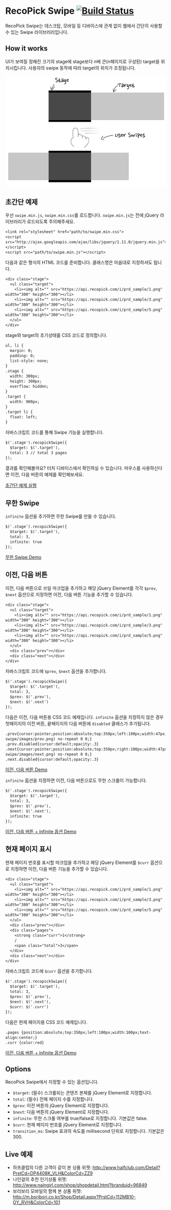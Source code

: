 # RecoPick Swipe [![Build Status](https://travis-ci.org/mctenshi/recopick-swipe.png?branch=master)](https://travis-ci.org/mctenshi/recopick-swipe)

RecoPick Swipe는 데스크탑, 모바일 등 디바이스에 관계 없이 웹에서 간단히 사용할
수 있는 Swipe 라이브러리입니다.


How it works
------------
UI가 보여질 정해진 크기의 stage에 stage보다 n배 큰(n페이지로 구성된) target을
위치시킵니다. 사용자의 swipe 동작에 따라 target의 위치가 조정됩니다.

![How RecoPick Swipe Works](images/howitworks.png)


초간단 예제
-----------

우선 `swipe.min.js`, `swipe.min.css`를 로드합니다.
`swipe.min.js`는 전에 jQuery 라이브러리가 로드되도록 주의해주세요.

    <link rel="stylesheet" href="path/to/swipe.min.css">
    <script src="http://ajax.googleapis.com/ajax/libs/jquery/1.11.0/jquery.min.js"></script>
    <script src="path/to/swipe.min.js"></script>

다음과 같은 형식의 HTML 코드를 준비합니다.
클래스명은 마음대로 지정하셔도 됩니다.

    <div class="stage">
      <ul class="target">
        <li><img alt="" src="https://api.recopick.com/i/prd_sample/1.png" width="300" height="300"></li>
        <li><img alt="" src="https://api.recopick.com/i/prd_sample/3.png" width="300" height="300"></li>
        <li><img alt="" src="https://api.recopick.com/i/prd_sample/5.png" width="300" height="300"></li>
      </ul>
    </div>

stage와 target의 초기상태를 CSS 코드로 정의합니다.

    ul, li {
      margin: 0;
      padding: 0;
      list-style: none;
    }
    .stage {
      width: 300px;
      height: 300px;
      overflow: hidden;
    }
    .target {
      width: 900px;
    }
    .target li {
      float: left;
    }

자바스크립트 코드를 통해 Swipe 기능을 실행합니다.

    $('.stage').recopickSwipe({
      $target: $('.target'),
      total: 3 // total 3 pages
    });

결과를 확인해볼까요?  터치 디바이스에서 확인하실 수 있습니다.
마우스를 사용하신다면 이전, 다음 버튼의 예제를 확인해보세요.

[초간단 예제 실행](http://jsfiddle.net/mctenshi/8NM5r/1/)



무한 Swipe
----------

`infinite` 옵션을 추가하면 무한 Swipe를 만들 수 있습니다.

    $('.stage').recopickSwipe({
      $target: $('.target'),
      total: 3,
      infinite: true
    });

[무한 Swipe Demo](http://jsfiddle.net/mctenshi/gmpM3/1/)



이전, 다음 버튼
---------------

이전, 다음 버튼으로 쓰일 마크업을 추가하고 해당 jQuery Element를 각각
`$prev`, `$next` 옵션으로 지정하면 이전, 다음 버튼 기능을 추가할 수 있습니다.

    <div class="stage">
      <ul class="target">
        <li><img alt="" src="https://api.recopick.com/i/prd_sample/1.png" width="300" height="300"></li>
        <li><img alt="" src="https://api.recopick.com/i/prd_sample/3.png" width="300" height="300"></li>
        <li><img alt="" src="https://api.recopick.com/i/prd_sample/5.png" width="300" height="300"></li>
      </ul>
      <div class="prev"></div>
      <div class="next"></div>
    </div>

자바스크립트 코드에 `$prev`, `$next` 옵션을 추가합니다.

    $('.stage').recopickSwipe({
      $target: $('.target'),
      total: 3,
      $prev: $('.prev'),
      $next: $('.next')
    });

다음은 이전, 다음 버튼용 CSS 코드 예제입니다.
`infinite` 옵션을 지정하지 않은 경우
첫페이지의 이전 버튼, 끝페이지의 다음 버튼에 `disabled` 클래스가 추가됩니다.

    .prev{cursor:pointer;position:absolute;top:350px;left:100px;width:47px;height:25px;background:url(http://mctenshi.github.io/recopick-swipe/images/prev.png) no-repeat 0 0;}
    .prev.disabled{cursor:default;opacity:.3}
    .next{cursor:pointer;position:absolute;top:350px;right:100px;width:47px;height:25px;background:url(http://mctenshi.github.io/recopick-swipe/images/next.png) no-repeat 0 0;}
    .next.disabled{cursor:default;opacity:.3}

[이전, 다음 버튼 Demo](http://jsfiddle.net/mctenshi/HUjuw/)

`infinite` 옵션을 지정하면 이전, 다음 버튼으로도 무한 스크롤이 가능합니다.

    $('.stage').recopickSwipe({
      $target: $('.target'),
      total: 3,
      $prev: $('.prev'),
      $next: $('.next'),
      infinite: true
    });

[이전, 다음 버튼 + infinite 옵션 Demo](http://jsfiddle.net/mctenshi/RLmab/)


현재 페이지 표시
---------------

현재 페이지 번호를 표시할 마크업을 추가하고 해당 jQuery Element를
`$curr` 옵션으로 지정하면 이전, 다음 버튼 기능을 추가할 수 있습니다.

    <div class="stage">
      <ul class="target">
        <li><img alt="" src="https://api.recopick.com/i/prd_sample/1.png" width="300" height="300"></li>
        <li><img alt="" src="https://api.recopick.com/i/prd_sample/3.png" width="300" height="300"></li>
        <li><img alt="" src="https://api.recopick.com/i/prd_sample/5.png" width="300" height="300"></li>
      </ul>
      <div class="prev"></div>
      <div class="pages">
        <strong class="curr">1</strong>
        /
        <span class="total">3</span>
      </div>
      <div class="next"></div>
    </div>

자바스크립트 코드에 `$curr` 옵션을 추가합니다.

    $('.stage').recopickSwipe({
      $target: $('.target'),
      total: 3,
      $prev: $('.prev'),
      $next: $('.next'),
      $curr: $('.curr')
    });

다음은 현재 페이지용 CSS 코드 예제입니다.

    .pages {position:absolute;top:350px;left:100px;width:100px;text-align:center;}
    .curr {color:red}

[이전, 다음 버튼 + infinite 옵션 Demo](http://jsfiddle.net/mctenshi/qA9aw/1/)


Options
-------

RecoPick Swipe에서 지정할 수 있는 옵션입니다.

 * `$target`: (필수) 스크롤되는 콘텐츠 본체를 jQuery Element로 지정합니다.
 * `total`: (필수) 전체 페이지 수를 지정합니다.
 * `$prev`: 이전 버튼의 jQuery Element로 지정합니다.
 * `$next`: 다음 버튼의 jQuery Element로 지정합니다.
 * `infinite`: 무한 스크롤 여부를 true/false로 지정합니다. 기본값은 false.
 * `$curr`: 현재 페이지 번호를 jQuery Element로 지정합니다.
 * `transition_ms`: Swipe 효과의 속도를 millisecond 단위로 지정합니다. 기본값은 300.


Live 예제
---------

 * 하프클럽의 다른 고객이 같이 본 상품 위젯: http://www.halfclub.com/Detail?PrstCd=DP4408K_VLH&ColorCd=ZZ9
 * 나인걸의 추천 인기상품 위젯: http://www.naingirl.com/shop/shopdetail.html?branduid=96849
 * 보리보리 모바일의 함께 본 상품 위젯: http://m.boribori.co.kr/Shop/Detail.aspx?PrstCd=112MB10-GY_RVH&ColorCd=101

